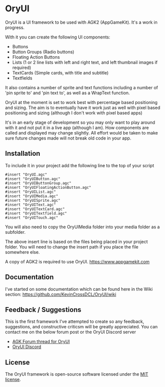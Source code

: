 # OryUI
OryUI is a UI framework to be used with AGK2 (AppGameKit). It's a work in progress.

With it you can create the following UI components:

* Buttons
* Button Groups (Radio buttons)
* Floating Action Buttons
* Lists (1 or 2 line lists with left and right text, and left thumbnail images if required)
* TextCards (Simple cards, with title and subtitle)
* Textfields

It also contains a number of sprite and text functions including a number of 'pin sprite to' and 'pin text to', as well as a WrapText function.

OryUI at the moment is set to work best with percentage based positioning and sizing. The aim is to eventually have it work just as well with pixel based positioning and sizing (although I don't work with pixel based apps)

It's in an early stage of development so you may only want to play around with it and not put it in a live app (although I am). How components are called and displayed may change slightly. All effort would be taken to make sure future changes made will not break old code in your app.

## Installation
To include it in your project add the following line to the top of your script

```
#insert "OryUI.agc"
#insert "OryUIButton.agc"
#insert "OryUIButtonGroup.agc"
#insert "OryUIFloatingActionButton.agc"
#insert "OryUIList.agc"
#insert "OryUIMedia.agc"
#insert "OryUISprite.agc"
#insert "OryUIText.agc"
#insert "OryUITextCard.agc"
#insert "OryUITextfield.agc"
#insert "OryUITouch.agc"
```

You will also need to copy the OryUIMedia folder into your media folder as a subfolder.

The above insert line is based on the files being placed in your project folder. You will need to change the insert path if you place the file somewhere else.

A copy of AGK2 is required to use OryUI. https://www.appgamekit.com

## Documentation
I've started on some documentation which can be found here in the Wiki section: https://github.com/KevinCrossDCL/OryUI/wiki

## Feedback / Suggestions
This is the first framework I've attempted to create so any feedback, suggestions, and constructive criticsm will be greatly appreciated. You can contact me on the below forum post or the OryUI Discord server

* [AGK Forum thread for OryUI](https://forum.thegamecreators.com/thread/223719)
* [OryUI Discord](https://discord.gg/Ebvtt2f)

## License
The OryUI framework is open-source software licensed under the [MIT license](https://opensource.org/licenses/MIT).
